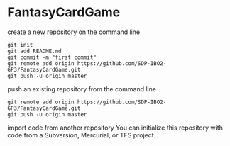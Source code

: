 # FantasyCardGame

create a new repository on the command line
```
git init
git add README.md
git commit -m "first commit"
git remote add origin https://github.com/SDP-IBO2-GP3/FantasyCardGame.git
git push -u origin master
```
push an existing repository from the command line
```
git remote add origin https://github.com/SDP-IBO2-GP3/FantasyCardGame.git
git push -u origin master
```
import code from another repository
You can initialize this repository with code from a Subversion, Mercurial, or TFS project.
